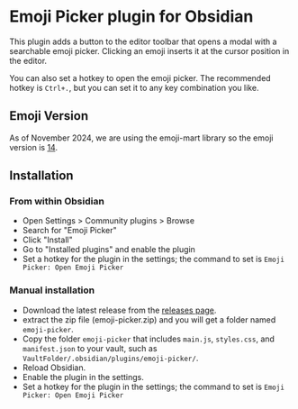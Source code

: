 # Emoji Picker plugin for Obsidian

This plugin adds a button to the editor toolbar that opens a modal with a searchable emoji picker. Clicking an emoji inserts it at the cursor position in the editor.

You can also set a hotkey to open the emoji picker. 
The recommended hotkey is `Ctrl+.`, but you can set it to any key combination you like.

## Emoji Version

As of November 2024, we are using the emoji-mart library so the emoji version is [14](https://emojipedia.org/emoji-14.0/).


## Installation

### From within Obsidian

- Open Settings > Community plugins > Browse
- Search for "Emoji Picker"
- Click "Install"
- Go to "Installed plugins" and enable the plugin
- Set a hotkey for the plugin in the settings; the command to set is `Emoji Picker: Open Emoji Picker`

### Manual installation

- Download the latest release from the [releases page](https://github.com/alifa98/obsidian-emoji-picker/releases).
- extract the zip file (emoji-picker.zip) and you will get a folder named `emoji-picker`.
- Copy the folder `emoji-picker` that includes `main.js`, `styles.css`, and `manifest.json` to your vault, such as `VaultFolder/.obsidian/plugins/emoji-picker/`.
- Reload Obsidian.
- Enable the plugin in the settings.
- Set a hotkey for the plugin in the settings; the command to set is `Emoji Picker: Open Emoji Picker`
